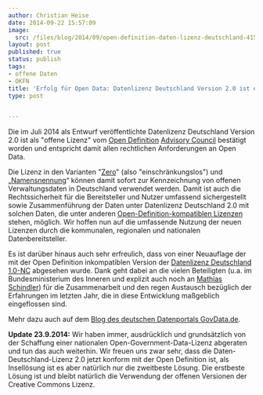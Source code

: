 ```yaml
---
author: Christian Heise
date: 2014-09-22 15:57:09
image:
  src: /files/blog/2014/09/open-definition-daten-lizenz-deutschland-415x155.png
layout: post
published: true
status: publish
tags:
- offene Daten
- OKFN
title: 'Erfolg für Open Data: Datenlizenz Deutschland Version 2.0 ist eine offene Lizenz  (Update)'
type: post


---
```


Die im Juli 2014 als Entwurf veröffentlichte Datenlizenz Deutschland Version 2.0 ist als "offene Lizenz" vom [Open Definition](http://www.OpenDefinition.org) [Advisory Council](http://opendefinition.org/advisory-council/) bestätigt worden und entspricht damit allen rechtlichen Anforderungen an Open Data. 

Die Lizenz in den Varianten "[Zero](https://www.govdata.de/dl-de/zero-2-0)" (also "einschränkungslos") und „[Namensnennung](http://www.govdata.de/dl-de/by-2-0)“ können damit sofort zur Kennzeichnung von offenen Verwaltungsdaten in Deutschland verwendet werden. Damit ist auch die Rechtssicherheit für die Bereitsteller und Nutzer umfassend sichergestellt sowie Zusammenführung der Daten unter Datenlizenz Deutschland 2.0 mit solchen Daten, die unter anderen [Open-Definition-kompatiblen Lizenzen](http://opendefinition.org/licenses/) stehen, möglich. Wir hoffen nun auf die umfassende Nutzung der neuen Lizenzen durch die kommunalen, regionalen und nationalen Datenbereitsteller.

Es ist darüber hinaus auch sehr erfreulich, dass von einer Neuauflage der mit der Open Definition inkompatiblen Version der [Datenlizenz Deutschland 1.0-NC](https://www.govdata.de/dl-de/by-nc-1-0) abgesehen wurde. Dank geht dabei an die vielen Beteiligten (u.a. im Bundesministerium des Inneren und explizit auch noch an [Mathias Schindler](https://twitter.com/presroi)) für die Zusammenarbeit und den regen Austausch bezüglich der Erfahrungen im letzten Jahr, die in diese Entwicklung maßgeblich eingeflossen sind.

Mehr dazu auch auf dem [Blog des deutschen Datenportals GovData.de](https://www.govdata.de/neues/-/blogs/sachverstandigenrat-der-open-knowledge-definition-bestatigt-datenlizenz-deutschland-version-2-0-ist-eine-offene-lizenz).

**Update 23.9.2014:** Wir haben immer, ausdrücklich und grundsätzlich von der Schaffung einer nationalen Open-Government-Data-Lizenz abgeraten und tun das auch weiterhin. Wir freuen uns zwar sehr, dass die Daten-Deutschland-Lizenz 2.0 jetzt konform mit der Open Definition ist, als Insellösung ist es aber natürlich nur die zweitbeste Lösung. Die erstbeste Lösung ist und bleibt natürlich die Verwendung der offenen Versionen der Creative Commons Lizenz.